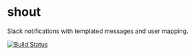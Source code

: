 # shout
Slack notifications with templated messages and user mapping.

[![Build Status](https://travis-ci.org/bbokorney/shout.svg?branch=master)](https://travis-ci.org/bbokorney/shout)
